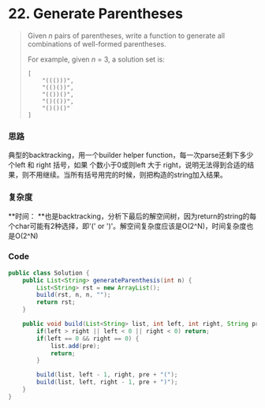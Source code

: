 # 22. Generate Parentheses

> Given _n_  pairs of parentheses, write a function to generate all combinations of well-formed parentheses.
>
> For example, given _n_ = 3, a solution set is:
>
> ```
> [
>     "((()))",
>     "(()())",
>     "(())()",
>     "()(())",
>     "()()()"
> ]
> ```

### 思路

典型的backtracking，用一个builder helper function，每一次parse还剩下多少个left 和 right 括号，如果 个数小于0或则left 大于 right，说明无法得到合适的结果，则不用继续。当所有括号用完的时候，则把构造的string加入结果。

### 复杂度

**时间：  **也是backtracking，分析下最后的解空间树，因为return的string的每个char可能有2种选择，即'\(' or '\)'。解空间复杂度应该是O\(2^N\)，时间复杂度也是O\(2^N\)

### Code

```java
public class Solution {
    public List<String> generateParenthesis(int n) {
        List<String> rst = new ArrayList();
        build(rst, n, n, "");
        return rst;
    }

    public void build(List<String> list, int left, int right, String pre) {
        if(left > right || left < 0 || right < 0) return;
        if(left == 0 && right == 0) {
            list.add(pre);
            return;
        }

        build(list, left - 1, right, pre + "(");
        build(list, left, right - 1, pre + ")");
    }
}
```



